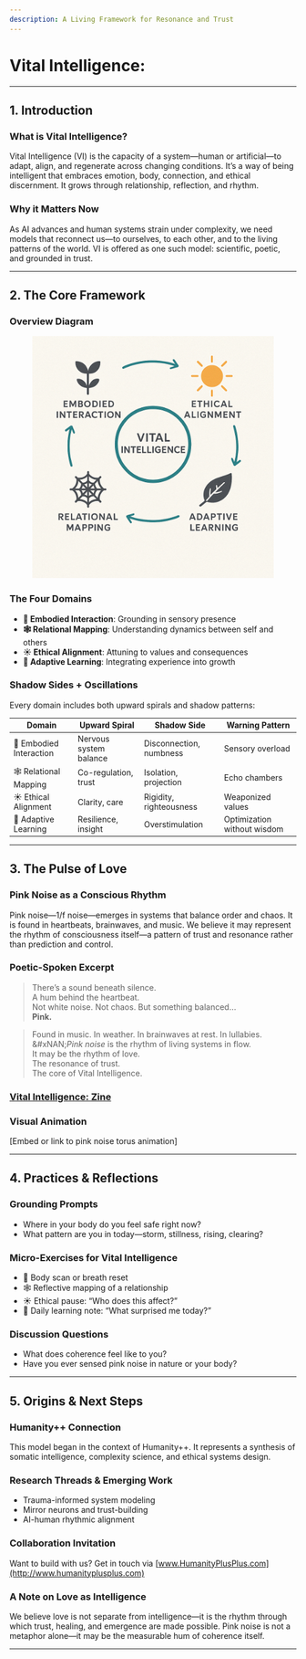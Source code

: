 ```yaml
---
description: A Living Framework for Resonance and Trust
---
```


# Vital Intelligence:

***

## 1. Introduction

### What is Vital Intelligence?

Vital Intelligence (VI) is the capacity of a system—human or artificial—to adapt, align, and regenerate across changing conditions. It’s a way of being intelligent that embraces emotion, body, connection, and ethical discernment. It grows through relationship, reflection, and rhythm.

### Why it Matters Now&#x20;

As AI advances and human systems strain under complexity, we need models that reconnect us—to ourselves, to each other, and to the living patterns of the world. VI is offered as one such model: scientific, poetic, and grounded in trust.

***

## 2. The Core Framework

### Overview Diagram

<figure><img src=".gitbook/assets/ChatGPT Image Apr 17, 2025, 12_02_20 PM.png" alt=""><figcaption></figcaption></figure>

### The Four Domains

* **🌱 Embodied Interaction**: Grounding in sensory presence
* **🕸 Relational Mapping**: Understanding dynamics between self and others
* **☀️ Ethical Alignment**: Attuning to values and consequences
* **🍃 Adaptive Learning**: Integrating experience into growth

### Shadow Sides + Oscillations

Every domain includes both upward spirals and shadow patterns:

| Domain                  | Upward Spiral          | Shadow Side             | Warning Pattern             |
| ----------------------- | ---------------------- | ----------------------- | --------------------------- |
| 🌱 Embodied Interaction | Nervous system balance | Disconnection, numbness | Sensory overload            |
| 🕸 Relational Mapping   | Co-regulation, trust   | Isolation, projection   | Echo chambers               |
| ☀️ Ethical Alignment    | Clarity, care          | Rigidity, righteousness | Weaponized values           |
| 🍃 Adaptive Learning    | Resilience, insight    | Overstimulation         | Optimization without wisdom |

***

## 3. The Pulse of Love

### Pink Noise as a Conscious Rhythm

Pink noise—1/f noise—emerges in systems that balance order and chaos. It is found in heartbeats, brainwaves, and music. We believe it may represent the rhythm of consciousness itself—a pattern of trust and resonance rather than prediction and control.

### Poetic-Spoken Excerpt

> There’s a sound beneath silence.\
> A hum behind the heartbeat.\
> Not white noise. Not chaos. But something balanced…\
> **Pink.**

> Found in music. In weather. In brainwaves at rest. In lullabies.\
> &#xNAN;_&#x50;ink noise_ is the rhythm of living systems in flow.\
> It may be the rhythm of love.\
> The resonance of trust.\
> The core of Vital Intelligence.

### [Vital Intelligence: Zine](vital-intelligence-zine.md)&#x20;

### Visual Animation

\[Embed or link to pink noise torus animation]

***

## 4. Practices & Reflections

### Grounding Prompts

* Where in your body do you feel safe right now?
* What pattern are you in today—storm, stillness, rising, clearing?

### Micro-Exercises for Vital Intelligence

* 🌱 Body scan or breath reset
* 🕸 Reflective mapping of a relationship
* ☀️ Ethical pause: “Who does this affect?”
* 🍃 Daily learning note: “What surprised me today?”

### Discussion Questions

* What does coherence feel like to you?
* Have you ever sensed pink noise in nature or your body?

***

## 5. Origins & Next Steps

### Humanity++ Connection

This model began in the context of Humanity++. It represents a synthesis of somatic intelligence, complexity science, and ethical systems design.

### Research Threads & Emerging Work

* Trauma-informed system modeling
* Mirror neurons and trust-building
* AI-human rhythmic alignment

### Collaboration Invitation

Want to build with us? Get in touch via [www.HumanityPlusPlus.com](http://www.humanityplusplus.com)

### A Note on Love as Intelligence

We believe love is not separate from intelligence—it is the rhythm through which trust, healing, and emergence are made possible. Pink noise is not a metaphor alone—it may be the measurable hum of coherence itself.

***
